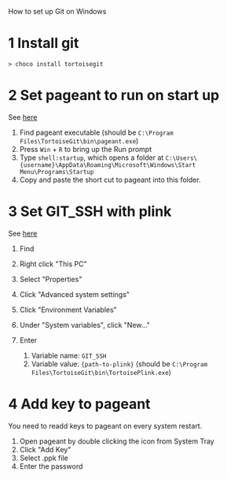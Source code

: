 How to set up Git on Windows

# 1 Install git
```
> choco install tortoisegit
```


# 2 Set pageant to run on start up
See [here](https://tunecomp.net/add-program-to-startup-windows-10/)

1. Find pageant executable (should be `C:\Program Files\TortoiseGit\bin\pageant.exe`)
1. Press `Win` + `R` to bring up the Run prompt
1. Type `shell:startup`, which opens a folder at `C:\Users\{username}\AppData\Roaming\Microsoft\Windows\Start Menu\Programs\Startup`
1. Copy and paste the short cut to pageant into this folder.


# 3 Set GIT_SSH with plink
See [here](https://stackoverflow.com/a/43313491/1398750)

1. Find

1. Right click "This PC"
1. Select "Properties"
1. Click "Advanced system settings"
1. Click "Environment Variables"
1. Under "System variables", click "New..."
1. Enter 
    1. Variable name: `GIT_SSH`
    1. Variable value: `{path-to-plink}` (should be `C:\Program Files\TortoiseGit\bin\TortoisePlink.exe`)

# 4 Add key to pageant
You need to readd keys to pageant on every system restart.

1. Open pageant by double clicking the icon from System Tray
1. Click "Add Key"
1. Select .ppk file
1. Enter the password
